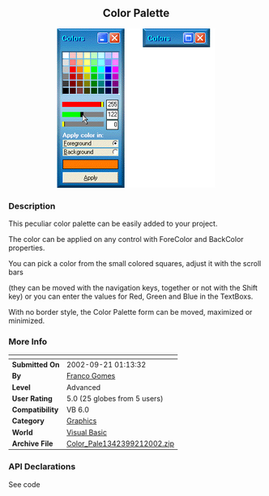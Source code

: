 ﻿<div align="center">

## Color Palette

<img src="PIC20029211237513667.gif">
</div>

### Description

This peculiar color palette can be easily added to your project.

The color can be applied on any control with ForeColor and BackColor properties.

You can pick a color from the small colored squares, adjust it with the scroll bars

(they can be moved with the navigation keys, together or not with the Shift key) or you can enter the values for Red, Green and Blue in the TextBoxs.

With no border style, the Color Palette form can be moved, maximized or minimized.
 
### More Info
 


<span>             |<span>
---                |---
**Submitted On**   |2002-09-21 01:13:32
**By**             |[Franco Gomes](https://github.com/Planet-Source-Code/PSCIndex/blob/master/ByAuthor/franco-gomes.md)
**Level**          |Advanced
**User Rating**    |5.0 (25 globes from 5 users)
**Compatibility**  |VB 6\.0
**Category**       |[Graphics](https://github.com/Planet-Source-Code/PSCIndex/blob/master/ByCategory/graphics__1-46.md)
**World**          |[Visual Basic](https://github.com/Planet-Source-Code/PSCIndex/blob/master/ByWorld/visual-basic.md)
**Archive File**   |[Color\_Pale1342399212002\.zip](https://github.com/Planet-Source-Code/franco-gomes-color-palette__1-39151/archive/master.zip)

### API Declarations

See code





